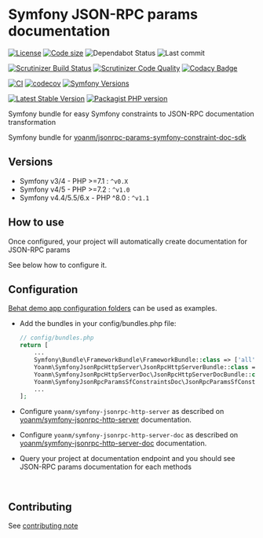 # Symfony JSON-RPC params documentation

[![License](https://img.shields.io/github/license/yoanm/symfony-jsonrpc-params-sf-constraints-doc.svg)](https://github.com/yoanm/symfony-jsonrpc-params-sf-constraints-doc)
[![Code size](https://img.shields.io/github/languages/code-size/yoanm/symfony-jsonrpc-params-sf-constraints-doc.svg)](https://github.com/yoanm/symfony-jsonrpc-params-sf-constraints-doc)
![Dependabot Status](https://flat.badgen.net/github/dependabot/yoanm/symfony-jsonrpc-params-sf-constraints-doc)
![Last commit](https://badgen.net/github/last-commit/yoanm/symfony-jsonrpc-params-sf-constraints-doc)

[![Scrutinizer Build Status](https://img.shields.io/scrutinizer/build/g/yoanm/symfony-jsonrpc-params-sf-constraints-doc.svg?label=Scrutinizer\&logo=scrutinizer)](https://scrutinizer-ci.com/g/yoanm/symfony-jsonrpc-params-sf-constraints-doc/build-status/master)
[![Scrutinizer Code Quality](https://img.shields.io/scrutinizer/g/yoanm/symfony-jsonrpc-params-sf-constraints-doc/master.svg?logo=scrutinizer)](https://scrutinizer-ci.com/g/yoanm/symfony-jsonrpc-params-sf-constraints-doc/?branch=master)
[![Codacy Badge](https://app.codacy.com/project/badge/Grade/8f39424add044b43a70bdb238e2f48db)](https://www.codacy.com/gh/yoanm/symfony-jsonrpc-params-sf-constraints-doc/dashboard?utm_source=github.com\&utm_medium=referral\&utm_content=yoanm/symfony-jsonrpc-params-sf-constraints-doc\&utm_campaign=Badge_Grade)

[![CI](https://github.com/yoanm/symfony-jsonrpc-params-sf-constraints-doc/actions/workflows/CI.yml/badge.svg?branch=master)](https://github.com/yoanm/symfony-jsonrpc-params-sf-constraints-doc/actions/workflows/CI.yml)
[![codecov](https://codecov.io/gh/yoanm/symfony-jsonrpc-params-sf-constraints-doc/branch/master/graph/badge.svg?token=NHdwEBUFK5)](https://codecov.io/gh/yoanm/symfony-jsonrpc-params-sf-constraints-doc)
[![Symfony Versions](https://img.shields.io/badge/Symfony-v4.4%20%2F%20v5.4%2F%20v6.x-8892BF.svg?logo=github)](https://symfony.com/)

[![Latest Stable Version](https://img.shields.io/packagist/v/yoanm/symfony-jsonrpc-params-sf-constraints-doc.svg)](https://packagist.org/packages/yoanm/symfony-jsonrpc-params-sf-constraints-doc)
[![Packagist PHP version](https://img.shields.io/packagist/php-v/yoanm/symfony-jsonrpc-params-sf-constraints-doc.svg)](https://packagist.org/packages/yoanm/symfony-jsonrpc-params-sf-constraints-doc)

Symfony bundle for easy Symfony constraints to JSON-RPC documentation transformation

Symfony bundle for [yoanm/jsonrpc-params-symfony-constraint-doc-sdk](https://github.com/yoanm/php-jsonrpc-params-symfony-constraint-doc-sdk)

## Versions

* Symfony v3/4 - PHP >=7.1 : `^v0.X`
* Symfony v4/5 - PHP >=7.2 : `^v1.0`
* Symfony v4.4/5.5/6.x - PHP ^8.0 : `^v1.1`

## How to use

Once configured, your project will automatically create documentation for JSON-RPC params

See below how to configure it.

## Configuration

[Behat demo app configuration folders](./features/demo_app) can be used as examples.

* Add the bundles in your config/bundles.php file:
  ```php
  // config/bundles.php
  return [
      ...
      Symfony\Bundle\FrameworkBundle\FrameworkBundle::class => ['all' => true],
      Yoanm\SymfonyJsonRpcHttpServer\JsonRpcHttpServerBundle::class => ['all' => true],
      Yoanm\SymfonyJsonRpcHttpServerDoc\JsonRpcHttpServerDocBundle::class => ['all' => true],
      Yoanm\SymfonyJsonRpcParamsSfConstraintsDoc\JsonRpcParamsSfConstraintsDocBundle::class => ['all' => true],
      ...
  ];
  ```

* Configure `yoanm/symfony-jsonrpc-http-server` as described on [yoanm/symfony-jsonrpc-http-server](https://github.com/yoanm/symfony-jsonrpc-http-server) documentation.

* Configure `yoanm/symfony-jsonrpc-http-server-doc` as described on [yoanm/symfony-jsonrpc-http-server-doc](https://github.com/yoanm/symfony-jsonrpc-http-server-doc) documentation.

* Query your project at documentation endpoint and you should see JSON-RPC params documentation for each methods

 

## Contributing

See [contributing note](./CONTRIBUTING.md)

